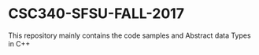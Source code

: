 # CSC340-SFSU-FALL-2017
This repository mainly contains the code samples and Abstract data Types in C++
